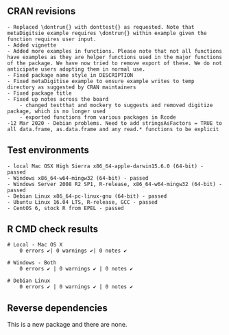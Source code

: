 
## CRAN revisions
	- Replaced \dontrun{} with donttest{} as requested. Note that metaDigitsie example requires \dontrun{} within example given the function requires user input.
	- Added vignette
	- Added more examples in functions. Please note that not all functions have examples as they are helper functions used in the major functions of the package. We have now tried to remove export of these. We do not anticipate users adopting them in normal use.
	- Fixed package name style in DESCRIPTION
	- Fixed metaDigitise example to ensure example writes to temp directory as suggested by CRAN maintainers
	- Fixed package title
	- Fixed up notes across the board
		- changed testthat and mockery to suggests and removed digitize package, which is no longer used
		- exported functions from various packages in Rcode
	-12 Mar 2020 - Debian problems. Need to add stringsAsFactors = TRUE to all data.frame, as.data.frame and any read.* functions to be explicit

## Test environments
	- local Mac OSX High Sierra x86_64-apple-darwin15.6.0 (64-bit) - passed
	- Windows x86_64-w64-mingw32 (64-bit) - passed
	- Windows Server 2008 R2 SP1, R-release, x86_64-w64-mingw32 (64-bit) - passed
	- Debian Linux x86_64-pc-linux-gnu (64-bit) - passed
	- Ubuntu Linux 16.04 LTS, R-release, GCC - passed
	- CentOS 6, stock R from EPEL - passed

## R CMD check results

	# Local - Mac OS X
	    0 errors ✔| 0 warnings ✔| 0 notes ✔

	# Windows - Both 
	    0 errors ✔ | 0 warnings ✔ | 0 notes ✔

	# Debian Linux
		0 errors ✔ | 0 warnings ✔ | 0 notes ✔

## Reverse dependencies 

This is a new package and there are none.